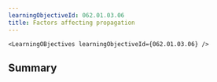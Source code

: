 ```yaml
---
learningObjectiveId: 062.01.03.06
title: Factors affecting propagation
---
```


```tsx eval
<LearningOBjectives learningObjectiveId={062.01.03.06} />
```

## Summary
